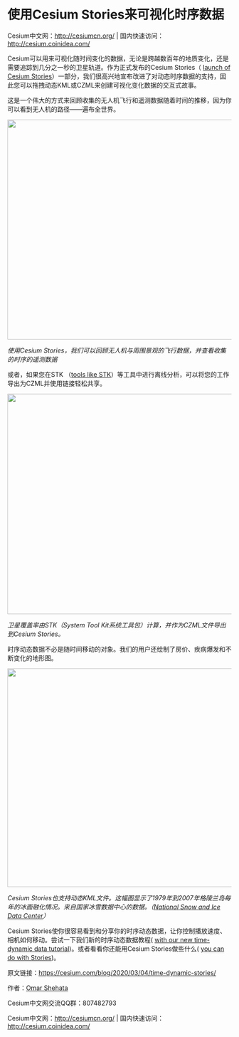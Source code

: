 # 使用Cesium Stories来可视化时序数据

Cesium中文网：<http://cesiumcn.org/> | 国内快速访问：<http://cesium.coinidea.com/>

Cesium可以用来可视化随时间变化的数据，无论是跨越数百年的地质变化，还是需要追踪到几分之一秒的卫星轨道。作为正式发布的Cesium Stories（ [launch of Cesium Stories][1]）一部分，我们很高兴地宣布改进了对动态时序数据的支持，因此您可以拖拽动态KML或CZML来创建可视化变化数据的交互式故事。

这是一个伟大的方式来回顾收集的无人机飞行和遥测数据随着时间的推移，因为你可以看到无人机的路径——遍布全世界。

[<img src="http://blog.coinidea.com/wp-content/uploads/2020/03/1.jpg" alt="" width="880" height="494" class="alignnone size-full wp-image-1634" />][2]

*使用Cesium Stories，我们可以回顾无人机与周围景观的飞行数据，并查看收集的时序的遥测数据*

或者，如果您在STK （[tools like STK][3]）等工具中进行离线分析，可以将您的工作导出为CZML并使用链接轻松共享。

[<img src="http://blog.coinidea.com/wp-content/uploads/2020/03/2.jpg" alt="" width="880" height="495" class="alignnone size-full wp-image-1635" />][4]

*卫星覆盖率由STK（System Tool Kit系统工具包）计算，并作为CZML文件导出到Cesium Stories。*

时序动态数据不必是随时间移动的对象。我们的用户还绘制了房价、疾病爆发和不断变化的地形图。

[<img src="http://blog.coinidea.com/wp-content/uploads/2020/03/3.jpg" alt="" width="881" height="491" class="alignnone size-full wp-image-1636" />][5]

*Cesium Stories也支持动态KML文件。这幅图显示了1979年到2007年格陵兰岛每年的冰面融化情况。来自国家冰雪数据中心的数据。（[National Snow and Ice Data Center][6]）*

Cesium Stories使你很容易看到和分享你的时序动态数据，让你控制播放速度、相机如何移动。尝试一下我们新的时序动态数据教程( [with our new time-dynamic data tutorial][7])。或者看看你还能用Cesium Stories做些什么( [you can do with Stories][8])。

原文链接：https://cesium.com/blog/2020/03/04/time-dynamic-stories/

作者：[Omar Shehata][9]

Cesium中文网交流QQ群：807482793

Cesium中文网：<http://cesiumcn.org/> | 国内快速访问：<http://cesium.coinidea.com/>

 [1]: https://cesium.com/blog/2020/01/28/cesium-stories/
 [2]: http://blog.coinidea.com/wp-content/uploads/2020/03/1.jpg
 [3]: https://cesium.com/blog/2019/10/07/stk-cesium-ion-support/
 [4]: http://blog.coinidea.com/wp-content/uploads/2020/03/2.jpg
 [5]: http://blog.coinidea.com/wp-content/uploads/2020/03/3.jpg
 [6]: https://nsidc.org/data/google_earth
 [7]: https://cesium.com/docs/tutorials/stories-time-dynamic/
 [8]: https://cesium.com/blog/2020/02/18/3d-tiles-styling-with-stories/
 [9]: https://cesium.com/team/OmarShehata/
